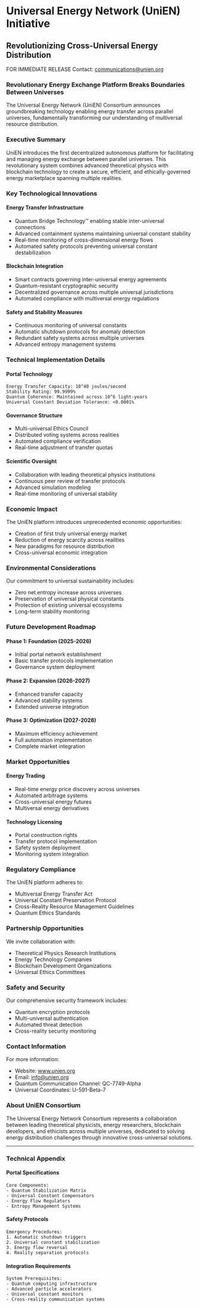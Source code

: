 # Universal Energy Network (UniEN) Initiative
## Revolutionizing Cross-Universal Energy Distribution

FOR IMMEDIATE RELEASE
Contact: communications@unien.org

### Revolutionary Energy Exchange Platform Breaks Boundaries Between Universes

The Universal Energy Network (UniEN) Consortium announces groundbreaking technology enabling energy transfer across parallel universes, fundamentally transforming our understanding of multiversal resource distribution.

### Executive Summary

UniEN introduces the first decentralized autonomous platform for facilitating and managing energy exchange between parallel universes. This revolutionary system combines advanced theoretical physics with blockchain technology to create a secure, efficient, and ethically-governed energy marketplace spanning multiple realities.

### Key Technological Innovations

#### Energy Transfer Infrastructure
- Quantum Bridge Technology™ enabling stable inter-universal connections
- Advanced containment systems maintaining universal constant stability
- Real-time monitoring of cross-dimensional energy flows
- Automated safety protocols preventing universal constant destabilization

#### Blockchain Integration
- Smart contracts governing inter-universal energy agreements
- Quantum-resistant cryptographic security
- Decentralized governance across multiple universal jurisdictions
- Automated compliance with multiversal energy regulations

#### Safety and Stability Measures
- Continuous monitoring of universal constants
- Automatic shutdown protocols for anomaly detection
- Redundant safety systems across multiple universes
- Advanced entropy management systems

### Technical Implementation Details

#### Portal Technology
```
Energy Transfer Capacity: 10^40 joules/second
Stability Rating: 99.9999%
Quantum Coherence: Maintained across 10^6 light-years
Universal Constant Deviation Tolerance: <0.0001%
```

#### Governance Structure
- Multi-universal Ethics Council
- Distributed voting systems across realities
- Automated compliance verification
- Real-time adjustment of transfer quotas

#### Scientific Oversight
- Collaboration with leading theoretical physics institutions
- Continuous peer review of transfer protocols
- Advanced simulation modeling
- Real-time monitoring of universal stability

### Economic Impact

The UniEN platform introduces unprecedented economic opportunities:
- Creation of first truly universal energy market
- Reduction of energy scarcity across realities
- New paradigms for resource distribution
- Cross-universal economic integration

### Environmental Considerations

Our commitment to universal sustainability includes:
- Zero net entropy increase across universes
- Preservation of universal physical constants
- Protection of existing universal ecosystems
- Long-term stability monitoring

### Future Development Roadmap

#### Phase 1: Foundation (2025-2026)
- Initial portal network establishment
- Basic transfer protocols implementation
- Governance system deployment

#### Phase 2: Expansion (2026-2027)
- Enhanced transfer capacity
- Advanced stability systems
- Extended universe integration

#### Phase 3: Optimization (2027-2028)
- Maximum efficiency achievement
- Full automation implementation
- Complete market integration

### Market Opportunities

#### Energy Trading
- Real-time energy price discovery across universes
- Automated arbitrage systems
- Cross-universal energy futures
- Multiversal energy derivatives

#### Technology Licensing
- Portal construction rights
- Transfer protocol implementation
- Safety system deployment
- Monitoring system integration

### Regulatory Compliance

The UniEN platform adheres to:
- Multiversal Energy Transfer Act
- Universal Constant Preservation Protocol
- Cross-Reality Resource Management Guidelines
- Quantum Ethics Standards

### Partnership Opportunities

We invite collaboration with:
- Theoretical Physics Research Institutions
- Energy Technology Companies
- Blockchain Development Organizations
- Universal Ethics Committees

### Safety and Security

Our comprehensive security framework includes:
- Quantum encryption protocols
- Multi-universal authentication
- Automated threat detection
- Cross-reality security monitoring

### Contact Information

For more information:
- Website: www.unien.org
- Email: info@unien.org
- Quantum Communication Channel: QC-7749-Alpha
- Universal Coordinates: U-591-Beta-7

### About UniEN Consortium

The Universal Energy Network Consortium represents a collaboration between leading theoretical physicists, energy researchers, blockchain developers, and ethicists across multiple universes, dedicated to solving energy distribution challenges through innovative cross-universal solutions.

---

### Technical Appendix

#### Portal Specifications
```
Core Components:
- Quantum Stabilization Matrix
- Universal Constant Compensators
- Energy Flow Regulators
- Entropy Management Systems
```

#### Safety Protocols
```
Emergency Procedures:
1. Automatic shutdown triggers
2. Universal constant stabilization
3. Energy flow reversal
4. Reality separation protocols
```

#### Integration Requirements
```
System Prerequisites:
- Quantum computing infrastructure
- Advanced particle accelerators
- Universal constant monitors
- Cross-reality communication systems
```
